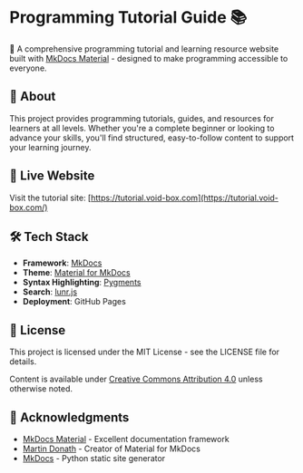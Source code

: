 # Programming Tutorial Guide 📚

🌟 A comprehensive programming tutorial and learning resource website built with [MkDocs Material](https://squidfunk.github.io/mkdocs-material/) - designed to make programming accessible to everyone.

## 🎯 About

This project provides programming tutorials, guides, and resources for learners at all levels. Whether you're a complete beginner or looking to advance your skills, you'll find structured, easy-to-follow content to support your learning journey.

## 🚀 Live Website

Visit the tutorial site: [https://tutorial.void-box.com](https://tutorial.void-box.com/)

## 🛠️ Tech Stack

- **Framework**: [MkDocs](https://www.mkdocs.org/)
- **Theme**: [Material for MkDocs](https://squidfunk.github.io/mkdocs-material/)
- **Syntax Highlighting**: [Pygments](https://pygments.org/)
- **Search**: [lunr.js](https://lunrjs.com/)
- **Deployment**: GitHub Pages

## 📄 License

This project is licensed under the MIT License - see the LICENSE file for details.

Content is available under [Creative Commons Attribution 4.0](https://creativecommons.org/licenses/by/4.0/) unless otherwise noted.

## 🙏 Acknowledgments

- [MkDocs Material](https://squidfunk.github.io/mkdocs-material/) - Excellent documentation framework
- [Martin Donath](https://github.com/squidfunk) - Creator of Material for MkDocs
- [MkDocs](https://www.mkdocs.org/) - Python static site generator